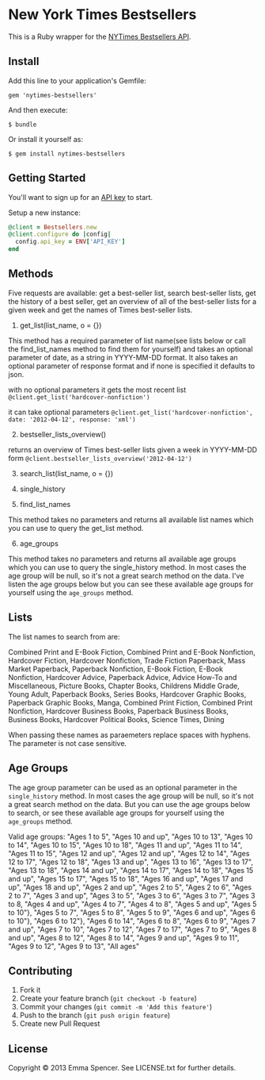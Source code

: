 # New York Times Bestsellers

This is a Ruby wrapper for the [NYTimes Bestsellers API](http://developer.nytimes.com/docs/best_sellers_api).

## Install

Add this line to your application's Gemfile:

    gem 'nytimes-bestsellers'

And then execute:

    $ bundle

Or install it yourself as:

    $ gem install nytimes-bestsellers

## Getting Started

You'll want to sign up for an [API key](http://developer.nytimes.com/apps/register) to start.

Setup a new instance:

```ruby
@client = Bestsellers.new
@client.configure do |config|  
  config.api_key = ENV['API_KEY']
end
```

## Methods

Five requests are available: get a best-seller list, search best-seller lists, get the history of a best seller, get an overview of all of the best-seller lists for a given week and get the names of Times best-seller lists.

1. get_list(list_name, o = {})

This method has a required parameter of list name(see lists below or call the find_list_names method to find them for yourself) and takes an optional parameter of date, as a string in YYYY-MM-DD format. It also takes an optional parameter of response format and if none is specified it defaults to json.

with no optional parameters it gets the most recent list
`@client.get_list('hardcover-nonfiction')`

it can take optional parameters
`@client.get_list('hardcover-nonfiction', date: '2012-04-12', response: 'xml')`

2. bestseller_lists_overview()

returns an overview of Times best-seller lists given a week in YYYY-MM-DD form
`@client.bestseller_lists_overview('2012-04-12')`

3. search_list(list_name, o = {})

4. single_history

5. find_list_names

This method takes no parameters and returns all available list names which you can use to query the get_list method.

6. age_groups

This method takes no parameters and returns all available age groups which you can use to query the single_history method. In most cases the age group will be null, so it's not a great search method on the data. I've listen the age groups below but you can see these available age groups for yourself using the `age_groups` method.


## Lists

The list names to search from are:

Combined Print and E-Book Fiction, Combined Print and E-Book Nonfiction, Hardcover Fiction, Hardcover Nonfiction, Trade Fiction Paperback, Mass Market Paperback, Paperback Nonfiction, E-Book Fiction, E-Book Nonfiction, Hardcover Advice, Paperback Advice, Advice How-To and Miscellaneous, Picture Books, Chapter Books, Childrens Middle Grade, Young Adult, Paperback Books, Series Books, Hardcover Graphic Books, Paperback Graphic Books, Manga, Combined Print Fiction, Combined Print Nonfiction, Hardcover Business Books, Paperback Business Books, Business Books, Hardcover Political Books, Science Times, Dining

When passing these names as paraemeters replace spaces with hyphens. The parameter is not case sensitive.

## Age Groups

The age group parameter can be used as an optional parameter in the `single_history` method. In most cases the age group will be null, so it's not a great search method on the data. But you can use the age groups below to search, or see these available age groups for yourself using the `age_groups` method.

Valid age groups: "Ages 1 to 5", "Ages 10 and up", "Ages 10 to 13", "Ages 10 to 14", "Ages 10 to 15", "Ages 10 to 18", "Ages 11 and up", "Ages 11 to 14", "Ages 11 to 15", "Ages 12 and  up", "Ages 12 and up", "Ages 12 to 14", "Ages 12 to 17", "Ages 12 to 18", "Ages 13 and up", "Ages 13 to 16", "Ages 13 to 17", "Ages 13 to 18", "Ages 14 and up", "Ages 14 to 17", "Ages 14 to 18", "Ages 15 and up", "Ages 15 to 17", "Ages 15 to 18", "Ages 16 and up", "Ages 17 and up", "Ages 18 and up", "Ages 2 and up", "Ages 2 to 5", "Ages 2 to 6", "Ages 2 to 7", "Ages 3 and up", "Ages 3 to 5", "Ages 3 to 6", "Ages 3 to 7", "Ages 3 to 8, "Ages 4 and up", "Ages 4 to 7", "Ages 4 to 8", "Ages 5 and up", "Ages 5 to 10"}, "Ages 5 to 7", "Ages 5 to 8", "Ages 5 to 9", "Ages 6 and up", "Ages 6 to 10"}, "Ages 6 to 12"}, "Ages 6 to 14", "Ages 6 to 8", "Ages 6 to 9", "Ages 7 and up", "Ages 7 to 10", "Ages 7 to 12", "Ages 7 to 17", "Ages 7 to 9", "Ages 8 and up", "Ages 8 to 12", "Ages 8 to 14", "Ages 9 and up", "Ages 9 to 11", "Ages 9 to 12", "Ages 9 to 13", "All ages"

## Contributing

1. Fork it
2. Create your feature branch (`git checkout -b feature`)
3. Commit your changes (`git commit -m 'Add this feature'`)
4. Push to the branch (`git push origin feature`)
5. Create new Pull Request

## License

Copyright © 2013 Emma Spencer. See LICENSE.txt for further details.